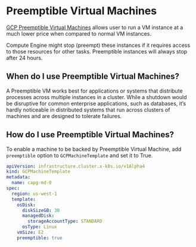 # Preemptible Virtual Machines

[GCP Preemptible Virtual Machines](https://cloud.google.com/compute/docs/instances/preemptible) allows user to run a VM instance at a much lower price when compared to normal VM instances.

Compute Engine might stop (preempt) these instances if it requires access to those resources for other tasks. Preemptible instances will always stop after 24 hours.

## When do I use Preemptible Virtual Machines?

A Preemptible VM works best for applications or systems that distribute processes across multiple instances in a cluster. While a shutdown would be disruptive for common enterprise applications, such as  databases, it’s hardly noticeable in distributed systems that run across clusters of machines and are designed to tolerate failures.

## How do I use Preemptible Virtual Machines?

To enable a machine to be backed by Preemptible Virtual Machine, add `preemptible` option to `GCPMachineTemplate` and set it to True.

```yaml
apiVersion: infrastructure.cluster.x-k8s.io/v1Alpha4
kind: GCPMachineTemplate
metadata:
  name: capg-md-0
spec:
  region: us-west-1
  template:
    osDisk:
      diskSizeGB: 30
      managedDisk:
        storageAccountType: STANDARD
      osType: Linux
    vmSize: E2
    preemptible: true
```
